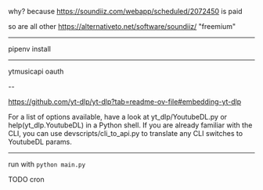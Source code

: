 why? because https://soundiiz.com/webapp/scheduled/2072450 is paid

so are all other https://alternativeto.net/software/soundiiz/
"freemium"

---


pipenv install

---

ytmusicapi oauth



--


https://github.com/yt-dlp/yt-dlp?tab=readme-ov-file#embedding-yt-dlp

For a list of options available, have a look at yt_dlp/YoutubeDL.py or help(yt_dlp.YoutubeDL) in a Python shell. If you are already familiar with the CLI, you can use devscripts/cli_to_api.py to translate any CLI switches to YoutubeDL params.


---
run with `python main.py`


TODO cron